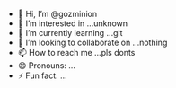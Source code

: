 - 👋 Hi, I’m @gozminion
- 👀 I’m interested in ...unknown
- 🌱 I’m currently learning ...git
- 💞️ I’m looking to collaborate on ...nothing
- 📫 How to reach me ...pls donts 
- 😄 Pronouns: ...
- ⚡ Fun fact: ...

<!---
gozminion/gozminion is a ✨ special ✨ repository because its `README.md` (this file) appears on your GitHub profile.
You can click the Preview link to take a look at your changes.
--->
